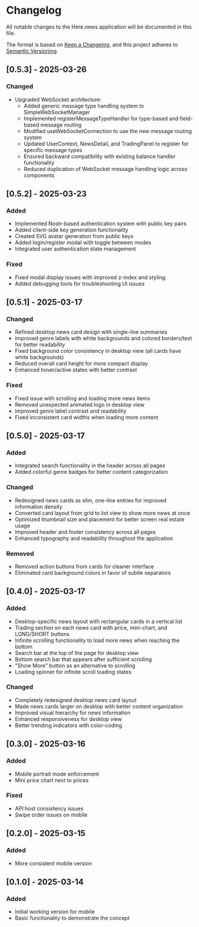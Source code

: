 # Changelog

All notable changes to the Here.news application will be documented in this file.

The format is based on [Keep a Changelog](https://keepachangelog.com/en/1.0.0/),
and this project adheres to [Semantic Versioning](https://semver.org/spec/v2.0.0.html).

## [0.5.3] - 2025-03-26

### Changed
- Upgraded WebSocket architecture:
  - Added generic message type handling system to SimpleWebSocketManager
  - Implemented registerMessageTypeHandler for type-based and field-based message routing
  - Modified useWebSocketConnection to use the new message routing system
  - Updated UserContext, NewsDetail, and TradingPanel to register for specific message types
  - Ensured backward compatibility with existing balance handler functionality
  - Reduced duplication of WebSocket message handling logic across components

## [0.5.2] - 2025-03-23

### Added
- Implemented Nostr-based authentication system with public key pairs
- Added client-side key generation functionality
- Created SVG avatar generation from public keys
- Added login/register modal with toggle between modes
- Integrated user authentication state management

### Fixed
- Fixed modal display issues with improved z-index and styling
- Added debugging tools for troubleshooting UI issues

## [0.5.1] - 2025-03-17

### Changed
- Refined desktop news card design with single-line summaries
- Improved genre labels with white backgrounds and colored borders/text for better readability
- Fixed background color consistency in desktop view (all cards have white backgrounds)
- Reduced overall card height for more compact display
- Enhanced hover/active states with better contrast

### Fixed
- Fixed issue with scrolling and loading more news items
- Removed unexpected animated logo in desktop view
- Improved genre label contrast and readability
- Fixed inconsistent card widths when loading more content

## [0.5.0] - 2025-03-17

### Added
- Integrated search functionality in the header across all pages
- Added colorful genre badges for better content categorization

### Changed
- Redesigned news cards as slim, one-line entries for improved information density
- Converted card layout from grid to list view to show more news at once
- Optimized thumbnail size and placement for better screen real estate usage
- Improved header and footer consistency across all pages
- Enhanced typography and readability throughout the application

### Removed
- Removed action buttons from cards for cleaner interface
- Eliminated card background colors in favor of subtle separators

## [0.4.0] - 2025-03-17

### Added
- Desktop-specific news layout with rectangular cards in a vertical list
- Trading section on each news card with price, mini-chart, and LONG/SHORT buttons
- Infinite scrolling functionality to load more news when reaching the bottom
- Search bar at the top of the page for desktop view
- Bottom search bar that appears after sufficient scrolling
- "Show More" button as an alternative to scrolling
- Loading spinner for infinite scroll loading states

### Changed
- Completely redesigned desktop news card layout
- Made news cards larger on desktop with better content organization
- Improved visual hierarchy for news information
- Enhanced responsiveness for desktop view
- Better trending indicators with color-coding

## [0.3.0] - 2025-03-16

### Added
- Mobile portrait mode enforcement
- Mini price chart next to prices

### Fixed
- API host consistency issues
- Swipe order issues on mobile

## [0.2.0] - 2025-03-15

### Added
- More consistent mobile version

## [0.1.0] - 2025-03-14

### Added
- Initial working version for mobile
- Basic functionality to demonstrate the concept